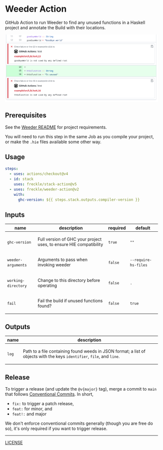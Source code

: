 # Weeder Action

GitHub Action to run Weeder to find any unused functions in a Haskell project
and annotate the Build with their locations.

![Example in Diff](./example-in-diff.png)

## Prerequisites

See the [Weeder README][weeder] for project requirements.

[weeder]: https://github.com/ocharles/weeder#readme

You will need to run this step in the same Job as you compile your project, or
make the `.hie` files available some other way.

## Usage

```yaml
steps:
  - uses: actions/checkout@v4
  - id: stack
    uses: freckle/stack-action@v5
  - uses: freckle/weeder-action@v2
    with:
      ghc-version: ${{ steps.stack.outputs.compiler-version }}
```

<!-- action-docs-inputs action="action.yml" -->

## Inputs

| name                | description                                                               | required | default              |
| ------------------- | ------------------------------------------------------------------------- | -------- | -------------------- |
| `ghc-version`       | <p>Full version of GHC your project uses, to ensure HIE compatibility</p> | `true`   | `""`                 |
| `weeder-arguments`  | <p>Arguments to pass when invoking weeder</p>                             | `false`  | `--require-hs-files` |
| `working-directory` | <p>Change to this directory before operating</p>                          | `false`  | `.`                  |
| `fail`              | <p>Fail the build if unused functions found?</p>                          | `false`  | `true`               |

<!-- action-docs-inputs action="action.yml" -->

<!-- action-docs-outputs action="action.yml" -->

## Outputs

| name  | description                                                                                                                                                     |
| ----- | --------------------------------------------------------------------------------------------------------------------------------------------------------------- |
| `log` | <p>Path to a file containing found weeds in JSON format; a list of objects with the keys <code>identifier</code>, <code>file</code>, and <code>line</code>.</p> |

<!-- action-docs-outputs action="action.yml" -->

## Release

To trigger a release (and update the `@v{major}` tag), merge a commit to `main`
that follows [Conventional Commits][]. In short,

- `fix:` to trigger a patch release,
- `feat:` for minor, and
- `feat!:` and major

We don't enforce conventional commits generally (though you are free do so),
it's only required if you want to trigger release.

[conventional commits]: https://www.conventionalcommits.org/en/v1.0.0/#summary

---

[LICENSE](./LICENSE)
